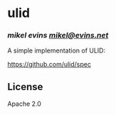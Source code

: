 # ulid
### _mikel evins <mikel@evins.net>_

A simple implementation of ULID:

https://github.com/ulid/spec

## License

Apache 2.0

